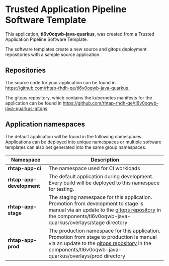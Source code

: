 # Trusted Application Pipeline Software Template

This application, **tl6v0oqwb-java-quarkus**, was created from a Trusted Application Pipeline Software Template.

The software templates create a new source and gitops deployment repositories with a sample source application. 

## Repositories

The source code for your application can be found in [https://github.com/rhtap-rhdh-qe/tl6v0oqwb-java-quarkus ](https://github.com/rhtap-rhdh-qe/tl6v0oqwb-java-quarkus ).
 
The gitops repository, which contains the kubernetes manifests for the application can be found in 
[https://github.com/rhtap-rhdh-qe/tl6v0oqwb-java-quarkus-gitops ](https://github.com/rhtap-rhdh-qe/tl6v0oqwb-java-quarkus-gitops ) 

## Application namespaces 

The default application will be found in the following namespaces. Applications can be deployed into unique namespaces or multiple software templates can also bet generated into the same group namespaces.  

|  Namespace   |  Description   |  
| -------- | -------- |
| **rhtap-app-ci** | The namespace used for CI workloads |
| **rhtap-app-development** | The default application during development. Every build will be deployed to this namespace for testing. |
| **rhtap-app-stage** | The staging namespace for this application. Promotion from development to stage is manual via an update to the [gitops repository](https://github.com/rhtap-rhdh-qe/tl6v0oqwb-java-quarkus-gitops ) in the components/tl6v0oqwb-java-quarkus/overlays/stage directory |
| **rhtap-app-prod** | The production namespace for this application. Promotion from stage to production is manual via an update to the [gitops repository](https://github.com/rhtap-rhdh-qe/tl6v0oqwb-java-quarkus-gitops ) in the components/tl6v0oqwb-java-quarkus/overlays/prod directory |